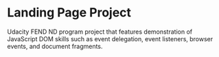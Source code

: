 # Landing Page Project

Udacity FEND ND program project that features demonstration of JavaScript DOM skills such as event delegation, event listeners, browser events, and document fragments.
